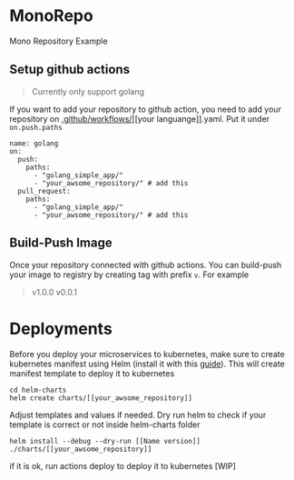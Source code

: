 # MonoRepo
Mono Repository Example

## Setup github actions
> Currently only support golang

If you want to add your repository to github action, you need to add your repository on [.github/workflows/](.github/workflows)[[your languange]].yaml. Put it under `on.push.paths`
```
name: golang
on:
  push:
    paths:
      - "golang_simple_app/"
      - "your_awsome_repository/" # add this
  pull_request:
    paths:
      - "golang_simple_app/"
      - "your_awsome_repository/" # add this
```

## Build-Push Image

Once your repository connected with github actions. You can build-push your image to registry by creating tag with prefix `v`. For example
> v1.0.0
v0.0.1

# Deployments

Before you deploy your microservices to kubernetes, make sure to create kubernetes manifest using Helm (install it with this [guide](https://helm.sh/docs/intro/install/)). This will create manifest template to deploy it to kubernetes
```
cd helm-charts
helm create charts/[[your_awsome_repository]]
```
Adjust templates and values if needed. Dry run helm to check if your template is correct or not inside helm-charts folder
```
helm install --debug --dry-run [[Name version]] ./charts/[[your_awsome_repository]]
```
if it is ok, run actions deploy to deploy it to kubernetes [WIP]
